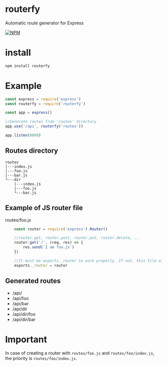 # routerfy

Automatic route generator for Express

[![NPM](https://nodei.co/npm/routerfy.png)](https://nodei.co/npm/routerfy/)

# install

```bash
npm install routerfy
```

# Example

```javascript
const express = require('express')
const routerfy = require('routerfy')

const app = express()

//Generate routes from 'routes' directory
app.use('/api', routerfy('routes'))

app.listen(8080)
```

## Routes directory

```
routes
|---index.js
|---foo.js
|---bar.js
└---dir
	|---index.js
	|---foo.js
	└---bar.js
```

## Example of JS router file

routes/foo.js

```javascript
	const router = require('express').Router()

	//router.get, router.post, router.put, router.delete, ...
	router.get('/', (req, res) => {
		res.send('I am foo.js')
	})

	//It must be exports._router to work properly. If not, this file will be ignored
	exports._router = router
```

## Generated routes

*   /api/
*   /api/foo
*   /api/bar
*   /api/dir
*   /api/dir/foo
*   /api/dir/bar

# Important

In case of creating a router with `routes/foo.js` and `routes/foo/index.js`, the priority is `routes/foo/index.js`.